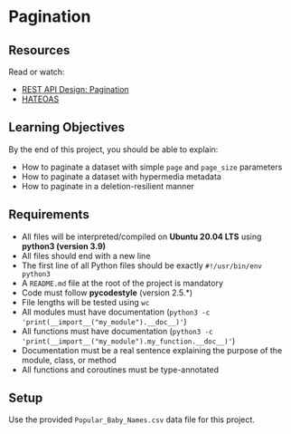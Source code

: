 # Pagination

## Resources

Read or watch:

- [REST API Design: Pagination](https://www.restapitutorial.com/lessons/restapiresourcenaming.html)
- [HATEOAS](https://restfulapi.net/hateoas/)

## Learning Objectives

By the end of this project, you should be able to explain:

- How to paginate a dataset with simple `page` and `page_size` parameters
- How to paginate a dataset with hypermedia metadata
- How to paginate in a deletion-resilient manner

## Requirements

- All files will be interpreted/compiled on **Ubuntu 20.04 LTS** using **python3 (version 3.9)**
- All files should end with a new line
- The first line of all Python files should be exactly `#!/usr/bin/env python3`
- A `README.md` file at the root of the project is mandatory
- Code must follow **pycodestyle** (version 2.5.\*)
- File lengths will be tested using `wc`
- All modules must have documentation (`python3 -c 'print(__import__("my_module").__doc__)'`)
- All functions must have documentation (`python3 -c 'print(__import__("my_module").my_function.__doc__)'`)
- Documentation must be a real sentence explaining the purpose of the module, class, or method
- All functions and coroutines must be type-annotated

## Setup

Use the provided `Popular_Baby_Names.csv` data file for this project.
